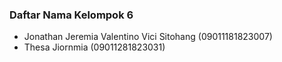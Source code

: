 ### Daftar Nama Kelompok 6
- Jonathan Jeremia Valentino Vici Sitohang (09011181823007)
- Thesa Jiornmia (09011281823031)
